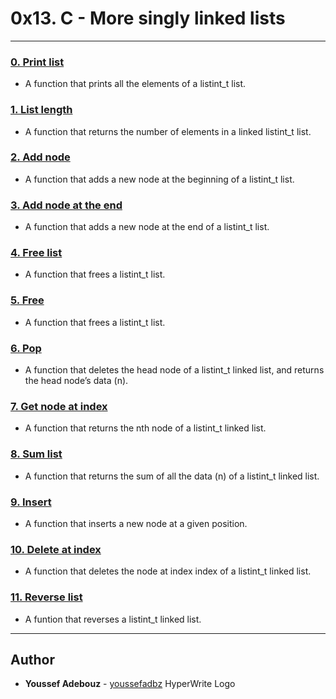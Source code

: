 # 0x13. C - More singly linked lists 

--- 

### [0. Print list](./0-print_listint.c) 
* A function that prints all the elements of a listint_t list.  

### [1. List length](./1-listint_len.c) 
* A function that returns the number of elements in a linked listint_t list.  

### [2. Add node](./2-add_nodeint.c)
* A function that adds a new node at the beginning of a listint_t list.

### [3. Add node at the end](./3-add_nodeint_end.c)
* A function that adds a new node at the end of a listint_t list.

### [4. Free list](./4-free_listint.c)
* A function that frees a listint_t list.

### [5. Free](./5-free_listint2.c)
* A function that frees a listint_t list.

### [6. Pop](./6-pop_listint.c)
* A function that deletes the head node of a listint_t linked list, and returns the head node’s data (n).

### [7. Get node at index](./7-get_nodeint.c)
* A function that returns the nth node of a listint_t linked list.

### [8. Sum list](./8-sum_listint.c)
* A function that returns the sum of all the data (n) of a listint_t linked list.

### [9. Insert](./9-insert_nodeint.c)
* A function that inserts a new node at a given position.

### [10. Delete at index](./10-delete_nodeint.c)
* A function that deletes the node at index index of a listint_t linked list.

### [11. Reverse list](./100-reverse_listint.c)
* A funtion that reverses a listint_t linked list.

---

## Author
* **Youssef Adebouz** - [youssefadbz](https://github.com/youssefadbz)
HyperWrite Logo

